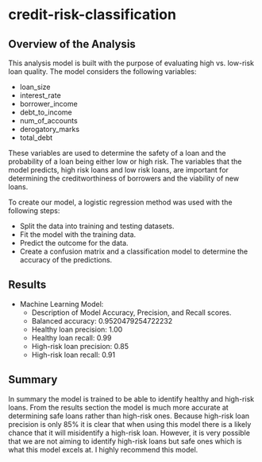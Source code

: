 # credit-risk-classification

## Overview of the Analysis

This analysis model is built with the purpose of evaluating high vs. low-risk loan quality. The model considers the following variables:
* loan_size
* interest_rate
* borrower_income
* debt_to_income
* num_of_accounts   
* derogatory_marks
* total_debt

These variables are used to determine the safety of a loan and the probability of a loan being either low or high risk. The variables that the model predicts, high risk loans and low risk loans, are important for determining the creditworthiness of borrowers and the viability of new loans.

To create our model, a logistic regression method was used with the following steps:
* Split the data into training and testing datasets.
* Fit the model with the training data.
* Predict the outcome for the data.
* Create a confusion matrix and a classification model to determine the accuracy of the predictions.

## Results

* Machine Learning Model:
  * Description of Model Accuracy, Precision, and Recall scores.
  * Balanced accuracy: 0.9520479254722232
  * Healthy loan precision: 1.00
  * Healthy loan recall: 0.99
  * High-risk loan precision: 0.85
  * High-risk loan recall: 0.91

## Summary

In summary the model is trained to be able to identify healthy and high-risk loans. From the results section the model is much more accurate at determining safe loans rather than high-risk ones. Because high-risk loan precision is only 85% it is clear that when using this model there is a likely chance that it will misidentify a high-risk loan. However, it is very possible that we are not aiming to identify high-risk loans but safe ones which is what this model excels at. I highly recommend this model.

